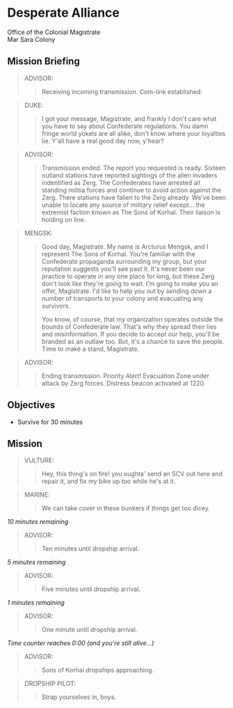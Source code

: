 # Desperate Alliance

Office of the Colonial Magistrate  
Mar Sara Colony

## Mission Briefing

> ADVISOR:
>> Receiving incoming transmission. Com-link established:

> DUKE:
>> I got your message, Magistrate, and frankly I don't care what you have to say about Confederate regulations. You damn fringe world yokels are all alike, don't know where your loyalties lie. Y'all have a real good day now, y'hear?

> ADVISOR:
>> Transmission ended. The report you requested is ready. Sixteen outland stations have reported sightings of the alien invaders indentified as Zerg. The Confederates have arrested all standing militia forces and continue to avoid action against the Zerg. There stations have fallen to the Zerg already. We've been unable to locate any source of military relief except... the extremist faction known as The Sons of Korhal. Their liaison is holding on line.

> MENGSK:
>> Good day, Magistrate. My name is Arcturus Mengsk, and I represent The Sons of Korhal. You're familiar with the Confederate propaganda surrounding my group, but your reputation suggests you'll see past it. It's never been our practice to operate in any one place for long, but these Zerg don't look like they're going to wait. I'm going to make you an offer, Magistrate. I'd like to help you out by sending down a number of transports to your colony and evacuating any survivors.
>>
>> You know, of course, that my organization operates outside the bounds of Confederate law. That's why they spread their lies and misinformation. If you decide to accept our help, you'll be branded as an outlaw too. But, it's a chance to save the people. Time to make a stand, Magistrate.

> ADVISOR:
>> Ending transmission. Priority Alert! Evacuation Zone under attack by Zerg forces. Distress beacon activated at 1220.

## Objectives

- Survive for 30 minutes

## Mission

> VULTURE:
>> Hey, this thing's on fire! you oughta' send an SCV out here and repair it, and fix my bike up too while he's at it.

> MARINE:
>> We can take cover in these bunkers if things get too dicey.

_10 minutes remaining_

> ADVISOR:
>> Ten minutes until dropship arrival.

_5 minutes remaining_

> ADVISOR:
>> Five minutes until dropship arrival.

_1 minutes remaining_

> ADVISOR:
>> One minute until dropship arrival.

_Time counter reaches 0:00 (and you're still alive...)_

> ADVISOR:
>> Sons of Korhal dropships approaching.

> DROPSHIP PILOT:
>> Strap yourselves in, boys.